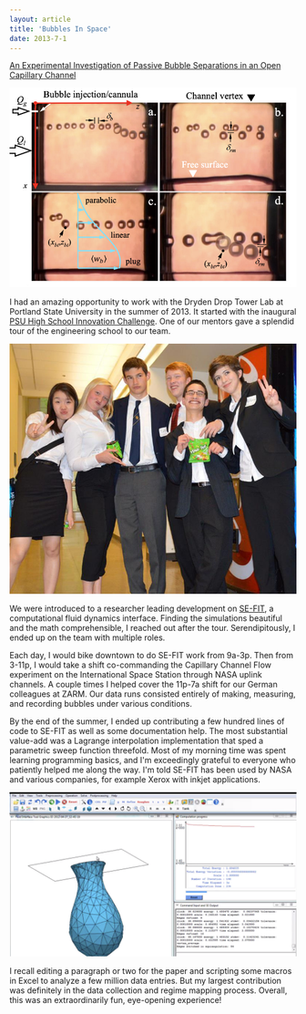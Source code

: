 ```yaml
---
layout: article
title: 'Bubbles In Space'
date: 2013-7-1
---
```


<a href="/img/papers/ccfeu2.pdf" target="_blank">An Experimental Investigation of Passive Bubble Separations in an Open Capillary Channel</a>

![Yay Bubbles][bubbles]

I had an amazing opportunity to work with the Dryden Drop Tower Lab at Portland State University in the summer of 2013. It started with the inaugural <a href="https://www.pdx.edu/cecs/psu-high-school-innovation-challenge" target="_blank">PSU High School Innovation Challenge</a>. One of our mentors gave a splendid tour of the engineering school to our team.

![The Dream Team][dreamteam]

We were introduced to a researcher leading development on <a href="https://www.se-fit.com/" target="_blank">SE-FIT</a>, a computational fluid dynamics interface. Finding the simulations beautiful and the math comprehensible, I reached out after the tour. Serendipitously, I ended up on the team with multiple roles.

Each day, I would bike downtown to do SE-FIT work from 9a-3p. Then from 3-11p, I would take a shift co-commanding the Capillary Channel Flow experiment on the International Space Station through NASA uplink channels. A couple times I helped cover the 11p-7a shift for our German colleagues at ZARM. Our data runs consisted entirely of making, measuring, and recording bubbles under various conditions.

By the end of the summer, I ended up contributing a few hundred lines of code to SE-FIT as well as some documentation help. The most substantial value-add was a Lagrange interpolation implementation that sped a parametric sweep function threefold. Most of my morning time was spent learning programming basics, and I'm exceedingly grateful to everyone who patiently helped me along the way. I'm told SE-FIT has been used by NASA and various companies, for example Xerox with inkjet applications.

![SEFIT unstable surface example][sefit]

I recall editing a paragraph or two for the paper and scripting some macros in Excel to analyze a few million data entries. But my largest contribution was definitely in the data collection and regime mapping process. Overall, this was an extraordinarily fun, eye-opening experience!


[dreamteam]: /img/archive/psu-innovation-challenge.jpg#L
[bubbles]: /img/papers/ccf-bubbles.png#L
[sefit]: /img/papers/sefit.png
